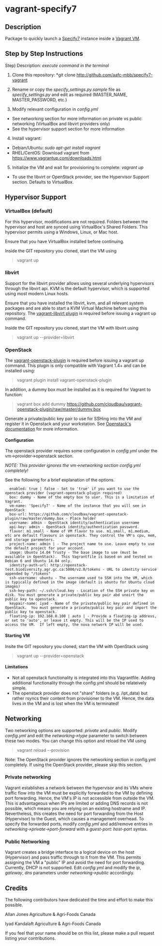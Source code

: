 # vagrant-specify7

## Description

Package to quickly launch a [Specify7](http://specifysoftware.com) instance inside a [Vagrant VM](https://www.vagrantup.com/).

## Step by Step Instructions

Step) Description: *execute command in the terminal*

1) Clone this repository: *git clone http://github.com/aafc-mbb/specify7-vagrant

2) Rename or copy the *specify_settings.py.sample* file as *specify_settings.py* and edit as required (MASTER_NAME, MASTER_PASSWORD, etc.)

3) Modify relevant configuration in *config.yml*
  * See networking section for more information on private vs public networking (VirtualBox and libvirt providers only)
  * See the hypervisor support section for more information

4) Install vagrant:
  * Debian/Ubuntu: *sudo apt-get install vagrant*
  * RHEL/CentOS: Download vagrant from https://www.vagrantup.com/downloads.html

5) Initialize the VM and wait for provisioning to complete: *vagrant up*
  * To use the libvirt or OpenStack provider, see the Hypervisor Support section.  Defaults to VirtualBox.


## Hypervisor Support

### VirtualBox (default)

For this hypervisor, modifications are not required.  Folders between the hypervisor and host are synced using VirtualBox's Shared Folders.  This hypervisor permits using a Windows, Linux, or Mac host.

Ensure that you have VirtualBox installed before continuing.

Inside the GIT repository you cloned, start the VM using
> vagrant up

### libvirt

Support for the libvirt provider allows using several underlying hypervisors through the libvirt api. KVM is the default hypervisor, which is supported using most modern Linux hosts.

Ensure that you have installed the libvirt, kvm, and all relevant system packages and are able to start a KVM Virtual Machine before using this repository. 
The [vagrant-libvirt plugin](https://github.com/pradels/vagrant-libvirt) is required before issuing a vagrant up command.

Inside the GIT repository you cloned, start the VM with libvirt using
> vagrant up --provider=libvirt

### OpenStack

The [vagrant-openstack-plugin](https://github.com/cloudbau/vagrant-openstack-plugin) is required before issuing a vagrant up command.  This plugin is only compatible with Vagrant 1.4+ and can be installed using:
> vagrant plugin install vagrant-openstack-plugin

In addition, a dummy box must be installed as it is required for Vagrant to function:
> vagrant box add dummy https://github.com/cloudbau/vagrant-openstack-plugin/raw/master/dummy.box

Generate a private/public key pair to use for SSHing into the VM and register it in Openstack and your workstation.  See [Openstack's documentation](http://docs.openstack.org/user-guide/content/Launching_Instances_using_Dashboard.html) for more information.

#### Configuration

The openstack provider requires some configuration in *config.yml* under the vm->provider->openstack section.  

*NOTE: This provider ignores the vm->networking section config.yml completely!*

See the following for a brief explanation of the options.

      enabled: true | false - Set to 'true' if you want to use the openstack provider (vagrant-openstack-plugin required)
      box: dummy - Name of the empty box to user. This is a limitation of Vagrant.
      vm-name: 'Specify7' - Name of the instance that you will see in OpenStack
      box-url: https://github.com/cloudbau/vagrant-openstack-plugin/raw/master/dummy.box - Place holder
      username: admin - OpenStack identity/authentication username
      api-key: admin - OpenStack identity/authentication password.
      flavor: m1.small - Name of VM flavor to use. m1.small, m1.medium, etc are default flavours in openstack. They control the VM's cpu, mem, and storage paremeters.
      project-name: admin | - The project name to use. Leave empty to use the default project for your account.
      image: Ubuntu 14.04 Trusty - The base image to use (must be available in OpenStack).  This Vagrantfile is based on and tested on Debian 6 and Ubuntu 14.04 only.
      identity-auth-url: http://openstack-test.biodiversity.agr.gc.ca:5000/v2.0/tokens - URL to identity service appended by "/tokens"
      ssh-username: ubuntu - The username used to SSH into the VM, which is typically defined in the image (default is ubuntu for Ubuntu cloud images)
      ssh-key-path: ~/.ssh/cloud.key - Location of the SSH private key on disk. You must generate a private/public key pair abd unoirt the public key to openstack.
      keypair-name: iyad - Name of the private/public key pair defined in OpenStack.  You must generate a private/public key pair and import the public key to openstack.
      floating-ip: 192.168.0.100 | auto | - Provide a floating-ip address, or set to 'auto', or leave it empty. This will be the IP used to access the VM.  If left empty, the nova network IP will be used.

#### Starting VM

Insite the GIT repository you cloned, start the VM with OpenStack using
> vagrant up --provider=openstack

#### Limitations

* Not all openstack functionality is integrated into this Vagrantfile.  Adding additional functionality through the config.yml should be relateively simple.
* The openstack provider does not "share" folders (e.g. /ipt_data) but rather rsyncs their content from provisioner to the VM.  Hence, the data lives in the VM and is lost when the VM is terminated!

## Networking

Two networking options are supported: *private* and *public*.  Modify *config.yml* and edit the *networking->type* parameter to switch between these two modes.  You can change this option and reload the VM using
> vagrant reload --provision

Note: The OpenStack provider ignores the networking section in config.yml completely.  If using the OpenStack provider, please skip this section.

### Private networking

Vagrant establishes a network between the hypervisor and its VMs where traffic flow into the VM must be explicitly forwarded to the VM by defining port forwarding.  Hence, the VM's IP is not accessible from outside the VM.  This is advantageous when IPs are limited or adding DNS records is not possible, which means you are relying on an existing hostname and IP.  Nevertheless, this creates the need for port forwarding from the Host (Hypervisor) to the Guest, which causes a management overhead.  To specify the forwarded ports, modify *config.yml* and add/remove entries in *networking->private->port-forward* with a *guest-port: host-port* syntax.

### Public Networking

Vagrant creates a bridge interface to a logical device on the host (Hypervisor) and pass traffic through to it from the VM.  This permits assigning the VM a "public" IP and avoid the need for port forwarding.  Currently, DHCP is not supported.  Edit *config.yml* and modify the *ip*, *gateway*, *dns* parameters under *networking->public* accordingly.


## Credits

The following contributors have dedicated the time and effort to make this possible.

Allan Jones 
Agriculture & Agri-Foods Canada

Iyad Kandalaft
Agriculture & Agri-Foods Canada

If you feel that your name should be on this list, please make a pull request listing your contributions.
